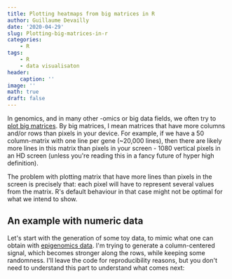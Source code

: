 ```yaml
---
title: Plotting heatmaps from big matrices in R
author: Guillaume Devailly
date: '2020-04-29'
slug: Plotting-big-matrices-in-r
categories:
    - R
tags:
    - R
    - data visualisaton
header:
    caption: ''
image: ''
math: true
draft: false
---
```




In genomics, and in many other -omics or big data fields, we often try to 
[plot big matrices](https://gdevailly.netlify.app/post/how-to-shuffle-ties-after-a-sort/).
By big matrices, I mean matrices that have more columns and/or rows than pixels in your device.
For example, if we have a 50 column-matrix with one line per gene (~20,000 lines),
then there are likely more lines in
this matrix than pixels in your screen - 1080 vertical pixels in an HD screen 
(unless you're reading this in a fancy future of hyper high definition).

The problem with plotting matrix that have more lines than pixels in the screen is precisely that:
each pixel will have to represent several values from the matrix.
R's default behaviour in that case might not be optimal for what we intend to show.

## An example with numeric data 

Let's start with the generation of some toy data, to mimic what one can obtain with 
[epigenomics data](https://gdevailly.netlify.app/post/how-to-shuffle-ties-after-a-sort/).
I'm trying to generate a column-centered signal, which becomes stronger along the rows, while keeping some randomness. I'll leave the code for reproducibility reasons, but 
you don't need to understand this part to understand what comes next:























